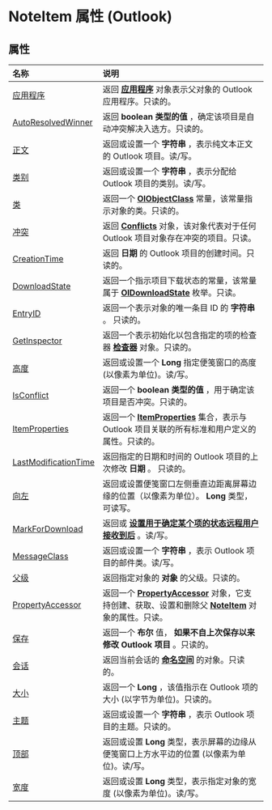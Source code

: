 
# NoteItem 属性 (Outlook)

## 属性



|**名称**|**说明**|
|:-----|:-----|
|[应用程序](7d9d0a5f-2da3-76cc-2c4e-1c5e5351e0ba.md)|返回 **[应用程序](797003e7-ecd1-eccb-eaaf-32d6ddde8348.md)** 对象表示父对象的 Outlook 应用程序。只读的。|
|[AutoResolvedWinner](c5ded563-e104-0c03-5601-a27692445b24.md)|返回 **boolean 类型的值** ，确定该项目是自动冲突解决入选方。只读的。|
|[正文](d7ba082e-893d-f4a7-0545-fbbf3c393633.md)|返回或设置一个 **字符串** ，表示纯文本正文的 Outlook 项目。读/写。|
|[类别](fd4d258e-fa20-0bdb-a701-8f3c557f0f8a.md)|返回或设置一个 **字符串** ，表示分配给 Outlook 项目的类别。读/写。|
|[类](5091430f-84e2-6009-9382-d6ec098de37c.md)|返回一个 **[OlObjectClass](33d724b3-df3c-2a7f-a80f-93b66d96f588.md)** 常量，该常量指示对象的类。只读的。|
|[冲突](bbdc6f58-c3ed-1690-818a-d26cef6479dc.md)|返回  **[Conflicts](c4e1c060-519a-a6d1-8fb2-c7dfa1e3e66f.md)** 对象，该对象代表对于任何 Outlook 项目对象存在冲突的项目。只读。|
|[CreationTime](48b48a2f-9020-984c-e9d5-e92da465e1bc.md)|返回 **日期** 的 Outlook 项目的创建时间。只读的。|
|[DownloadState](7f9870f8-51b4-4d7b-92ce-76b9e15d9179.md)|返回一个指示项目下载状态的常量，该常量属于  **[OlDownloadState](ff5e00db-ad06-ddf1-6e3a-536c0ae4ef34.md)** 枚举。只读。|
|[EntryID](58eca680-4336-28cb-da0c-45a9415746a1.md)|返回一个表示对象的唯一条目 ID 的 **字符串** 。 只读的。|
|[GetInspector](80e5bdc5-8161-afa7-6aab-65356fc5d2ea.md)|返回一个表示初始化以包含指定的项的检查器 **[检查器](d7384756-669c-0549-1032-c3b864187994.md)** 对象。只读的。|
|[高度](4e0ccbf8-7bec-9e6a-57ac-77ea2c8754e1.md)|返回或设置一个 **Long** 指定便笺窗口的高度 (以像素为单位)。读/写。|
|[IsConflict](5fc4880f-8e96-9993-9b93-341f7a57e420.md)|返回一个 **boolean 类型的值** ，用于确定该项目是否冲突。只读的。|
|[ItemProperties](a1e80257-4960-b650-23f6-8369e9e8684c.md)|返回一个 **[ItemProperties](34a110ed-6617-72da-1e98-a9773c705b40.md)** 集合，表示与 Outlook 项目关联的所有标准和用户定义的属性。只读的。|
|[LastModificationTime](24545752-3c11-4a05-afeb-d18257894d20.md)|返回指定的日期和时间的 Outlook 项目的上次修改 **日期** 。 只读的。|
|[向左](0273f7cc-efaf-d1ef-39b3-3aea8f4ba834.md)|返回或设置便笺窗口左侧垂直边距离屏幕边缘的位置（以像素为单位）。 **Long** 类型，可读写。|
|[MarkForDownload](85512e33-7a2a-7081-d17e-84953db3e0aa.md)|返回或 **[设置用于确定某个项的状态远程用户接收到后](2df0404c-26c9-87d4-6916-d75aff8e3fbc.md)** 。读/写。|
|[MessageClass](ef550261-5751-df5c-a25d-1278d245c033.md)|返回或设置一个 **字符串** ，表示 Outlook 项目的邮件类。读/写。|
|[父级](452ba1db-d307-9baf-5f82-46a423fa501d.md)|返回指定对象的 **对象** 的父级。只读的。|
|[PropertyAccessor](b8b18dfc-410e-f311-e115-e2741efa0630.md)|返回一个  **[PropertyAccessor](2fc91e13-703c-3ec9-9066-ffee7144306c.md)** 对象，它支持创建、获取、设置和删除父 **[NoteItem](ddf5baaa-6e13-a6fb-96e8-311e7761fa98.md)** 对象的属性。只读。|
|[保存](cadc58cf-68d9-bed5-c15f-dbe508967014.md)|返回一个 **布尔** 值， **如果不自上次保存以来修改 Outlook 项目** 。只读的。|
|[会话](87ebd38c-eec8-7e2c-8516-6ad3053e06cb.md)|返回当前会话的 **[命名空间](f0dcaa19-07f5-5d42-a3bf-2e42b7885644.md)** 的对象。只读的。|
|[大小](8456d0d7-c6fb-64ae-6e52-f98dab86d345.md)|返回一个 **Long** ，该值指示在 Outlook 项的大小 (以字节为单位)。只读的。|
|[主题](17c4d857-e548-e0fb-475d-8764bcd0f17d.md)|返回或设置一个 **字符串** ，表示 Outlook 项目的主题。只读的。|
|[顶部](74326198-880a-fe3f-df79-81be1748f7c4.md)|返回或设置 **Long** 类型，表示屏幕的边缘从便笺窗口上方水平边的位置 (以像素为单位)。读/写。|
|[宽度](84006489-db28-a3ce-a897-7ec1a3e35f05.md)|返回或设置 **Long** 类型，表示指定对象的宽度 (以像素为单位)。读/写。|
